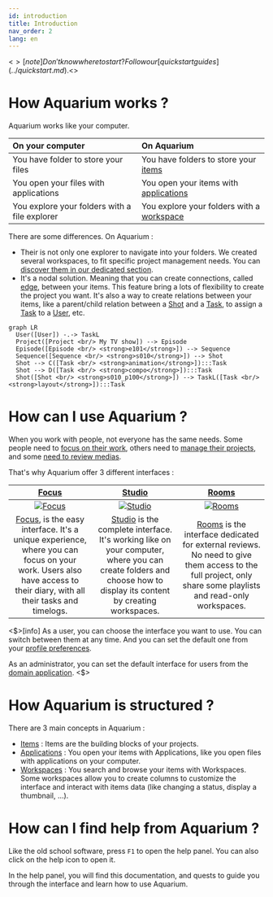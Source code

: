 ```yaml
---
id: introduction
title: Introduction
nav_order: 2
lang: en
---
```


<$>[note]
Don't know where to start ? Follow our [quick start guides](../quickstart.md).
<$>

# How Aquarium works ?

Aquarium works like your computer.

| On your computer | On Aquarium |
|:--------|:-------|
| You have folder to store your files | You have folders to store your [items](../items/index.md) |
| You open your files with applications | You open your items with [applications](../applications/index.md) |
| You explore your folders with a file explorer | You explore your folders with a [workspace](../workspaces/index.md) |

There are some differences. On Aquarium :

- Their is not only one explorer to navigate into your folders. We created several workspaces, to fit specific project management needs. You can[ discover them in our dedicated section](../workspaces/index.md).
- It's a nodal solution. Meaning that you can create connections, called [edge](../), between your items. This feature bring a lots of flexibility to create the project you want. It's also a way to create relations between your items, like a parent/child relation between a [Shot](../items/shot.md) and a [Task](../items/task.md), to assign a [Task](../items/task.md) to a [User](../items/user.md), etc.

```mermaid
graph LR
  User([User]) -.-> TaskL
  Project([Project <br/> My TV show]) --> Episode
  Episode([Episode <br/> <strong>e101</strong>]) --> Sequence
  Sequence([Sequence <br/> <strong>s010</strong>]) --> Shot
  Shot --> C([Task <br/> <strong>animation</strong>]):::Task
  Shot --> D([Task <br/> <strong>compo</strong>]):::Task
  Shot([Shot <br/> <strong>s010_p100</strong>]) --> TaskL([Task <br/> <strong>layout</strong>]):::Task
```

# How can I use Aquarium ?

When you work with people, not everyone has the same needs. Some people need to [focus on their work](./focus), others need to [manage their projects](./studio), and some [need to review medias](./rooms).

That's why Aquarium offer 3 different interfaces :

| [Focus](./focus) | [Studio](./studio) | [Rooms](./rooms) |
|:--------:|:-------:|:-------:|
| [![Focus](/_medias/focus.png)](./focus) | [![Studio](/_medias/studio.png)](./studio) | [![Rooms](/_medias/rooms.png)](./rooms) |
| [Focus](./focus), is the easy interface. It's a unique experience, where you can focus on your work. Users also have access to their diary, with all their tasks and timelogs. | [Studio](./studio) is the complete interface. It's working like on your computer, where you can create folders and choose how to display its content by creating workspaces. | [Rooms](./rooms) is the interface dedicated for external reviews. No need to give them access to the full project, only share some playlists and read-only workspaces. |

<$>[info]
As a user, you can choose the interface you want to use. You can switch between them at any time. And you can set the default one from your [profile preferences](../applications/profile).

As an administrator, you can set the default interface for users from the [domain application](../applications/domain.md).
<$>

# How Aquarium is structured ?

There are 3 main concepts in Aquarium :

- [Items](../items/index.md) : Items are the building blocks of your projects.
- [Applications](../applications/index.md) : You open your items with Applications, like you open files with applications on your computer.
- [Workspaces](../workspaces/index.md) : You search and browse your items with Workspaces. Some workspaces allow you to create columns to customize the interface and interact with items data (like changing a status, display a thumbnail, ...).

# How can I find help from Aquarium ?

Like the old school software, press `F1` to open the help panel. You can also click on the <span class="aq-icon outline">help</span> icon to open it.

In the help panel, you will find this documentation, and quests to guide you through the interface and learn how to use Aquarium.
